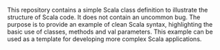 This repository contains a simple Scala class definition to illustrate the structure of Scala code.  It does not contain an uncommon bug. The purpose is to provide an example of clean Scala syntax, highlighting the basic use of classes, methods and val parameters.  This example can be used as a template for developing more complex Scala applications.